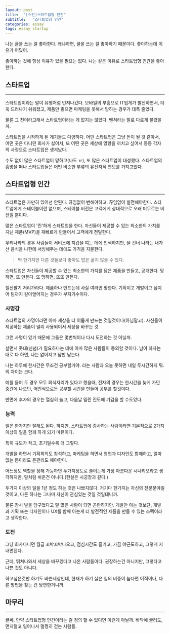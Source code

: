 ```yaml
---
layout: post
title:  "[스인]스타트업형 인간"
subtitle:   "스타트업형 인간"
categories: essay
tags: essay startup
---
```


나는 글을 쓰는 걸 좋아한다. 왜냐하면, 글을 쓰는 걸 좋아하기 때문이다. 좋아하는데 이유가 어딨어.

좋아하는 것에 항상 이유가 있을 필요는 없다. 나는 같은 이유로 스타트업형 인간을 좋아한다.

## 스타트업

---

스타트업이라는 말이 유행처럼 번져나갔다. 모바일의 부흥으로 IT업계가 발전하면서, 더욱 드러나기 쉬워졌고, 제품만 좋으면 마케팅을 못해서 망하는 경우가 대폭 줄었다.

물론 그 전이라고해서 스타트업이라는 게 없지는 않았다. 벤쳐라는 말로 다르게 불렸을까.

스타트업을 시작하게 된 계기들도 다양하다. 어떤 스타트업은 그냥 돈이 될 것 같아서, 어떤 곳은 다니던 회사가 싫어서, 또 어떤 곳은 세상에 영향을 끼치고 싶어서 등등 각자의 사정으로 스타트업은 생겨났다.

수도 없이 많은 스타트업이 망하고(나도 ㅠ), 또 많은 스타트업이 대성했다. 스타트업의 흥망을 떠나 스타트업들은 어떤 비슷한 부류의 유전자적 면모를 가지고있다.

## 스타트업형 인간

---

스타트업은 가만히 있어선 안된다. 끊임없이 변해야하고, 끊임없이 발전해야한다. 스타트업에게 스테이블이란 없으며, 스테이블 버전은 고객에게 상대적으로 오래 머무르는 버전일 뿐이다.

많은 스타트업이 '린'하게 스타트업을 한다. 자신들이 제공할 수 있는 최소한의 가치를 지닌 제품(MVP)을 재빠르게 만들어서 고객에게 전달한다.

우리나라의 경우 사람들이 서비스에 지갑을 여는 데에 인색하지만, 물 건너 나라는 내가 산 음식을 나한테 서빙해주는 데에도 가격을 지불한다.

> 딱 한가지만 다른 것들보다 좋아도 밥은 굶지 않을 수 있다. 

스타트업은 자신들이 제공할 수 있는 최소한의 가치를 담은 제품을 만들고, 공개한다. 망하면, 또 만든다. 또 망하면, 또또 만든다.

칠전팔기 저리가라다. 제품하나 만드는데 사실 여러번 망한다. 기획이고 개발이고 심지어 팀까지 갈아엎어지는 경우가 부지기수이다.

### 사명감

스타트업의 사명이라면 아마 세상을 더 이롭게 만드는 것일것이다(아님말고). 자신들이 제공하는 제품이 널리 사용되어서 세상을 바꾸는 것.

그런 사명이 있기 때문에 그들은 몇번씩이나 다시 도전하는 것 아닐까.

살면서 줏대(신념)가 필요하다는 데에 아마 많은 사람들이 동의할 것이다. 남이 하자는대로 다 하면, 나는 없어지고 남만 남는다.

나는 하루에 한시간은 무조건 공부할거야. 라는 사람과 오늘 못하면 내일 두시간하지 뭐.의 차이는 크다.

예를 들어 두 경우 모두 회식자리가 있다고 했을때, 전자의 경우는 한시간을 늦게 가던 중간에 나오던, 어떤식으로든 공부할 시간을 만들어 공부를 할것이다.

반면에 후자의 경우는 열심히 놀고, 다음날 밀린 진도에 기겁을 할 수도있다.

### 능력

일은 한가지만 잘해도 된다. 하지만, 스타트업에 종사하는 사람이라면 기본적으로 2가지 이상의 일을 함께 하게 되기 마련이다.

특히 규모가 작고, 초기일수록 더 그렇다. 

개발을 하면서 기획회의도 참석하고, 마케팅을 하면서 영업과 디자인도 함께하고, 얼마 없는 돈이라도 돈관리도 해야한다.

어느정도 역할을 정해 가능하면 두가지정도로 줄이는게 가장 아름다운 시나리오라고 생각하지만, 말처럼 쉬운건 아니다.(현실은 시궁창과 같다.)

두가지 이상의 일을 1년 정도 하는 것은 나쁘지않다. 거기다 한가지는 자신의 전문분야일 것이고, 다른 하나는 그나마 자신이 관심있는 것일 것일테니까.

물론 잠시 발을 담구었다고 말 많은 사람이 되면 곤란하지만. 개발만 아는 것보단, 개발과 기획 또는 디자인이나 UX를 함께 아는게 더 발전적인 제품을 만들 수 있는 스펙이라고 생각한다.

### 도전

그냥 회사다니면 월급 꼬박꼬박나오고, 점심시간도 즐기고, 가끔 야근도하고, 그렇게 지내면된다.

근데, 뛰쳐나와서 세상을 바꾸겠다고 나온 사람들이다. 권장하는건 아니지만, 그렇다고 나쁜 것도 아니다.

하고싶은것만 하기도 바쁜세상인데, 현재가 하기 싫은 일의 비중이 높다면 이직이나, 다른 방법을 찾는 건 당연한거니까.

## 마무리

---

글쎄, 만약 스타트업형 인간이라는 걸 정의 할 수 있다면 이런게 아닐까. 바닥에 굴러도, 먼지털고 일어나서 멀쩡히 걷는 사람들.

